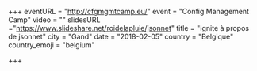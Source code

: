 +++
eventURL = "http://cfgmgmtcamp.eu/"
event = "Config Management Camp"
video = ""
slidesURL ="https://www.slideshare.net/roidelapluie/jsonnet"
title = "Ignite à propos de jsonnet"
city = "Gand"
date = "2018-02-05"
country = "Belgique"
country_emoji = "belgium"

+++

